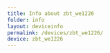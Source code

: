 ```yaml
---
title: Info about zbt_we1226
folder: info
layout: deviceinfo
permalink: /devices/zbt_we1226/
device: zbt_we1226
---
```

